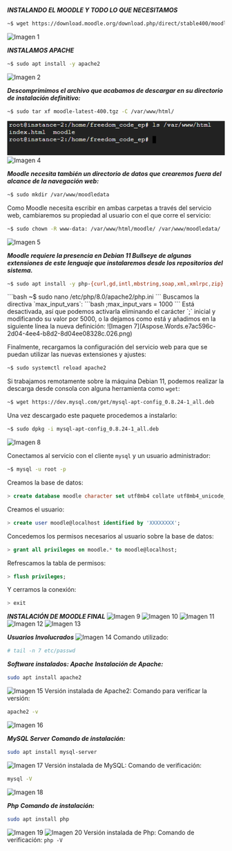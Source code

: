 ***INSTALANDO EL MOODLE Y TODO LO QUE NECESITAMOS***

```bash
~$ wget https://download.moodle.org/download.php/direct/stable400/moodle-latest-400.tgz
```
![Imagen 1](Aspose.Words.e7ac596c-2d04-4ee4-b8d2-8d04ee08328c.020.png)

***INSTALAMOS APACHE***
```bash
~$ sudo apt install -y apache2
```
![Imagen 2](Aspose.Words.e7ac596c-2d04-4ee4-b8d2-8d04ee08328c.021.png)

***Descomprimimos el archivo que acabamos de descargar en su directorio de instalación definitivo:***
```bash
~$ sudo tar xf moodle-latest-400.tgz -C /var/www/html/
```
![Imagen 3](Aspose.Words.e7ac596c-2d04-4ee4-b8d2-8d04ee08328c.022.png)
![Imagen 4](Aspose.Words.e7ac596c-2d04-4ee4-b8d2-8d04ee08328c.023.png)

***Moodle necesita también un directorio de datos que crearemos fuera del alcance de la navegación web:***
```bash
~$ sudo mkdir /var/www/moodledata
```
Como Moodle necesita escribir en ambas carpetas a través del servicio web, cambiaremos su propiedad al usuario con el que corre el servicio:
```bash
~$ sudo chown -R www-data: /var/www/html/moodle/ /var/www/moodledata/
```
![Imagen 5](Aspose.Words.e7ac596c-2d04-4ee4-b8d2-8d04ee08328c.024.png)

***Moodle requiere la presencia en Debian 11 Bullseye de algunas extensiones de este lenguaje que instalaremos desde los repositorios del sistema.***
```bash
~$ sudo apt install -y php-{curl,gd,intl,mbstring,soap,xml,xmlrpc,zip}
```
<blockquote class="imgur-embed-pub" lang="en" data-id="a/ZUpTlJg" data-context="false" ><a href="//imgur.com/a/ZUpTlJg"></a></blockquote><script async src="//s.imgur.com/min/embed.js" charset="utf-8"></script>
```bash
~$ sudo nano /etc/php/8.0/apache2/php.ini
```
Buscamos la directiva `max_input_vars`:
```bash
;max_input_vars = 1000
```
Está desactivada, así que podemos activarla eliminando el carácter `;` inicial y modificando su valor por 5000, o la dejamos como está y añadimos en la siguiente línea la nueva definición:
![Imagen 7](Aspose.Words.e7ac596c-2d04-4ee4-b8d2-8d04ee08328c.026.png)

Finalmente, recargamos la configuración del servicio web para que se puedan utilizar las nuevas extensiones y ajustes:
```bash
~$ sudo systemctl reload apache2
```

Si trabajamos remotamente sobre la máquina Debian 11, podemos realizar la descarga desde consola con alguna herramienta como `wget`:
```bash
~$ wget https://dev.mysql.com/get/mysql-apt-config_0.8.24-1_all.deb
```
Una vez descargado este paquete procedemos a instalarlo:
```bash
~$ sudo dpkg -i mysql-apt-config_0.8.24-1_all.deb
```
![Imagen 8](Aspose.Words.e7ac596c-2d04-4ee4-b8d2-8d04ee08328c.027.png)

Conectamos al servicio con el cliente `mysql` y un usuario administrador:
```bash
~$ mysql -u root -p
```
Creamos la base de datos:
```sql
> create database moodle character set utf8mb4 collate utf8mb4_unicode_ci;
```
Creamos el usuario:
```sql
> create user moodle@localhost identified by 'XXXXXXXX';
```
Concedemos los permisos necesarios al usuario sobre la base de datos:
```sql
> grant all privileges on moodle.* to moodle@localhost;
```
Refrescamos la tabla de permisos:
```sql
> flush privileges;
```
Y cerramos la conexión:
```sql
> exit
```

***INSTALACIÓN DE MOODLE FINAL***
![Imagen 9](Aspose.Words.e7ac596c-2d04-4ee4-b8d2-8d04ee08328c.028.png)
![Imagen 10](Aspose.Words.e7ac596c-2d04-4ee4-b8d2-8d04ee08328c.029.png)
![Imagen 11](Aspose.Words.e7ac596c-2d04-4ee4-b8d2-8d04ee08328c.030.png)
![Imagen 12](Aspose.Words.e7ac596c-2d04-4ee4-b8d2-8d04ee08328c.031.png)
![Imagen 13](Aspose.Words.e7ac596c-2d04-4ee4-b8d2-8d04ee08328c.032.png)

***Usuarios Involucrados***
![Imagen 14](Aspose.Words.e7ac596c-2d04-4ee4-b8d2-8d04ee08328c.033.png)
Comando utilizado: 
```bash
# tail -n 7 etc/passwd
```

***Software instalados: Apache***
***Instalación de Apache:***
```bash
sudo apt install apache2
```
![Imagen 15](Aspose.Words.e7ac596c-2d04-4ee4-b8d2-8d04ee08328c.034.png)
Versión instalada de Apache2:
Comando para verificar la versión:
```bash
apache2 -v
```
![Imagen 16](Aspose.Words.e7ac596c-2d04-4ee4-b8d2-8d04ee08328c.035.png)

***MySQL Server*** 
***Comando de instalación:***
```bash
sudo apt install mysql-server
```
![Imagen 17](Aspose.Words.e7ac596c-2d04-4ee4-b8d2-8d04ee08328c.036.png)
Versión instalada de MySQL:
Comando de verificación:
```bash
mysql -V
```
![Imagen 18](Aspose.Words.e7ac596c-2d04-4ee4-b8d2-8d04ee08328c.037.png)

***Php***
***Comando de instalación:***
```bash
sudo apt install php
```
![Imagen 19](Aspose.Words.e7ac596c-2d04-4ee4-b8d2-8d04ee08328c.038.png)
![Imagen 20](Aspose.Words.e7ac596c-2d04-4ee4-b8d2-8d04ee08328c.039.png)
Versión instalada de Php:
Comando de verificación: `php -V`
```



